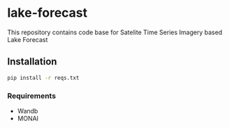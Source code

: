 # lake-forecast
This repository contains code base for Satelite Time Series Imagery based Lake Forecast
## Installation

```bash
pip install -r reqs.txt
```
### Requirements

- Wandb
- MONAI

